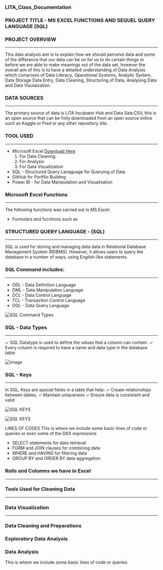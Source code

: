 ### LITA_Class_Documentation

### PROJECT TITLE - MS EXCEL FUNCTIONS AND SEQUEL QUERY LANGUAGE (SQL)

### PROJECT OVERVIEW
---
This data analysis aim is to explain how we should perceive data and some of the difference that our data can be on for us to do certain things or before we are able to make meanings out of the data set, however the overall aim of this is to have a detailed understanding of Data Analysis which comprises of Data Literacy, Operational Systems, Analytic System, Data Storage Data Entry, Data Cleaning, Structuring of Data, Analysing Data and Data Visulaization.

### DATA SOURCES 
---
The primary source of data is LITA Incubator Hub and Data Sale.CSV, this is an open source that can be frely downloaded from an open source online such as Kaggle or Fred or any other repository site.

### TOOL USED
---
- Microsoft Excel [Download Here](https://www.microsft.com) 
    1. For Data Cleaning
    2. For Analysis
    3. For Data Visualization
- SQL - Structured Query Lanaguage for Querying of Data
- GitHub for Portflio Building
- Power BI - for Data Manipulation and Visualisation

### Microsoft Excel Functions 
---
The following functions was carried out in MS Excel:
- Formulars and fucntions such as 

### STRUCTURED QUERY LANGUAGE - (SQL)
---
SQL is used for storing and managing data data in Relational Database Management System (RDBMS). However, it allows users to query the database in a number of ways, using English-like statements.

### SQL Command includes:
---
- DDL - Data Definition Language
- DML - Data Manipulation Language
- DCL - Data Control Language
- TCL - Transaction Control Language
- DQL - Data Query Language
  
![SQL Command Types](https://github.com/user-attachments/assets/921fa0c2-4b10-4567-a7cd-08af6f8e83be)

### SQL - Data Types 
---
✓ SQL Datatype is used to define the values that a column can contain.
✓ Every column is required to have a name and data type in the database table

![image](https://github.com/user-attachments/assets/9e695d9e-45d0-4fdf-879c-3a1a2276066f)

### SQL - Keys
---
In SQL, Keys are special fields in a table that help:
✓ Create relationships between tables,
✓ Maintain uniqueness 
✓ Ensure data is consistent and valid

![SQL KEYS](https://github.com/user-attachments/assets/3b24619f-8b5d-4ff7-b51c-38592543adee)

![SQL KEYS](https://github.com/user-attachments/assets/87be581b-97b2-4135-8f6d-c86207255931)

LINES OF CODES
This is where we include some basic lines of code or queries or even some of the DAX expressions 
- SELECT statements for data retrieval
- FORM and JOIN clauses for combining data
- WHERE and HAVING for filtering data
- GROUP BY and ORDER BY data aggregation

 

### Rolls and Columns we have in Excel 
---
  
### Tools Used for Cleaning Data
---





### Data Visualization 
---





### Data Cleaning and Preparations

### Exploratory Data Analysis 

### Data Analysis
This is where we include some basic lines of code or queries.
